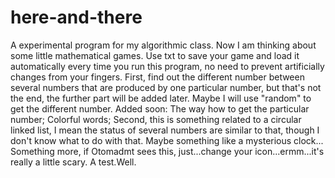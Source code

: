 # here-and-there
A experimental program for my algorithmic class.
Now I am thinking about some little mathematical games.
Use txt to save your game and load it automatically every time you run this program, no need to prevent artificially changes from your fingers.
First, find out the different number between several numbers that are produced by one particular number, but that's not the end, the further part will be added later. Maybe I will use "random" to get the different number. 
Added soon: The way how to get the particular number; Colorful words;
Second, this is something related to a circular linked list, I mean the status of several numbers are similar to that, though I don't know what to do with that. Maybe something like a mysterious clock...
Something more, if Otomadmt sees this, just...change your icon...ermm...it's really a little scary.
A test.Well.
